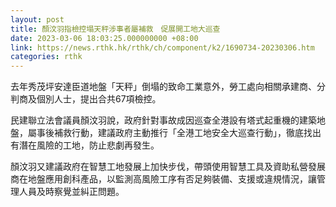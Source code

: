 ```yaml
---
layout: post
title: 顏汶羽指檢控塌天秤涉事者屬補救　促展開工地大巡查
date: 2023-03-06 18:03:25.000000000 +08:00
link: https://news.rthk.hk/rthk/ch/component/k2/1690734-20230306.htm
categories: rthk
---
```


去年秀茂坪安達臣道地盤「天秤」倒塌的致命工業意外，勞工處向相關承建商、分判商及個別人士，提出合共67項檢控。

民建聯立法會議員顏汶羽說，政府針對事故成因巡查全港設有塔式起重機的建築地盤，屬事後補救行動，建議政府主動推行「全港工地安全大巡查行動」，徹底找出有潛在風險的工地，防止悲劇再發生。 

顏汶羽又建議政府在智慧工地發展上加快步伐，帶頭使用智慧工具及資助私營發展商在地盤應用創科產品，以監測高風險工序有否足夠裝備、支援或違規情況，讓管理人員及時察覺並糾正問題。
